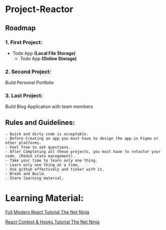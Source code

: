 # Project-Reactor

## Roadmap 

### 1. First Project:
  - Todo App **(Local File Storage)**
    - Todo App **(Online Storage)**
 
 ### 2. Second Project:
 Build Personal Portfolio
 
 ### 3. Last Project:
 Build Blog Application with team members
  
  ## Rules and Guidelines:
    - Quick and dirty code is acceptable.
    - Before Creating an app you must have to design the app in Figma or other platforms.
    - Feel free to ask questions.
    - After Completing all these projects, you must have to refactor your code. (ReduX state management).
    - Take your time to learn only one thing. 
    - Learn only one thing at a time.
    - Use github effectively and tinker with it.
    - Break and Build.
    - Share learning material.
 
 # Learning Material:
 [Full Modern React Tutorial
The Net Ninja](https://www.youtube.com/playlist?list=PL4cUxeGkcC9gZD-Tvwfod2gaISzfRiP9d)

 [React Context & Hooks Tutorial
The Net Ninja](https://www.youtube.com/playlist?list=PL4cUxeGkcC9hNokByJilPg5g9m2APUePI)
